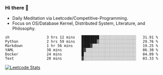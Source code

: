 ### Hi there 👋
* Daily Meditation via Leetcode/Competitive-Programming.
* Focus on OS/Database Kernel, Distributed System, Literature, and Philosophy.

<!--START_SECTION:waka-->

```text
sh                 3 hrs 12 mins   ████████░░░░░░░░░░░░░░░░░   31.91 %
Python             2 hrs 59 mins   ███████▒░░░░░░░░░░░░░░░░░   29.76 %
Markdown           1 hr 56 mins    ████▓░░░░░░░░░░░░░░░░░░░░   19.25 %
YAML               38 mins         █▓░░░░░░░░░░░░░░░░░░░░░░░   06.30 %
Docker             24 mins         █░░░░░░░░░░░░░░░░░░░░░░░░   04.09 %
Text               20 mins         ▓░░░░░░░░░░░░░░░░░░░░░░░░   03.33 %
```

<!--END_SECTION:waka-->

<!--
**fxrcode/fxrcode** is a ✨ _special_ ✨ repository because its `README.md` (this file) appears on your GitHub profile.

Here are some ideas to get you started:

- 🔭 I’m currently working on ...
- 🌱 I’m currently learning ...
- 👯 I’m looking to collaborate on ...
- 🤔 I’m looking for help with ...
- 💬 Ask me about ...
- 📫 How to reach me: ...
- 😄 Pronouns: ...
- ⚡ Fun fact: ...
-->
[![Leetcode Stats](https://leetcard.jacoblin.cool/hzhang413?font=Fira+Mono)](https://leetcode.com/hzhang413)
<!-- ![image](./cyberpunk-ghost-in-the-shell.gif)
![image](./gis-archive.png) -->
